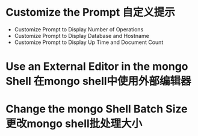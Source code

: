 # Customize the Prompt 自定义提示
- Customize Prompt to Display Number of Operations
- Customize Prompt to Display Database and Hostname
- Customize Prompt to Display Up Time and Document Count

# Use an External Editor in the mongo Shell 在mongo shell中使用外部编辑器
# Change the mongo Shell Batch Size 更改mongo shell批处理大小
